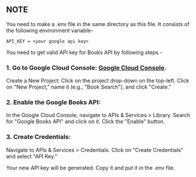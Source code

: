 ## NOTE

You need to make a .env file in the same directory as this file. It consists of the following environment variable-
```
API_KEY = <your google api key>
```

You need to get valid API key for Books API by following steps -

### 1. Go to Google Cloud Console: [Google Cloud Console](https://console.cloud.google.com/).

   Create a New Project:
   Click on the project drop-down on the top-left.
   Click on "New Project," name it (e.g., "Book Search"), and click "Create."

### 2. Enable the Google Books API:
   
   In the Google Cloud Console, navigate to APIs & Services > Library.
   Search for "Google Books API" and click on it.
   Click the "Enable" button.
   
### 3. Create Credentials:

   Navigate to APIs & Services > Credentials.
   Click on "Create Credentials" and select "API Key."
   
Your new API key will be generated. Copy it and put it in the .env file.
